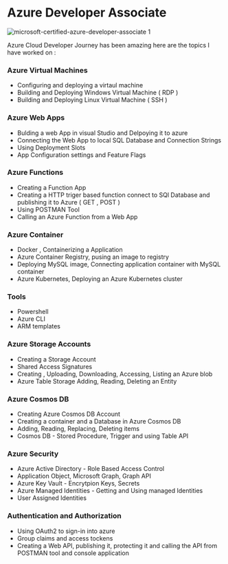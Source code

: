 # Azure Developer Associate


![microsoft-certified-azure-developer-associate 1](https://user-images.githubusercontent.com/73629052/197006663-b236c0ad-b747-4419-a3a5-085ddbadd38a.png)


Azure Cloud Developer Journey has been amazing here are the topics I have worked on : 

   ### Azure Virtual Machines 
   * Configuring and deploying a virtaul machine <br>
   * Building and Deploying Windows Virtual Machine ( RDP ) <br>
   * Building and Deploying Linux Virtual Machine ( SSH )

 ### Azure Web Apps
   * Bulding a web App in visual Studio and Delpoying it to azure <br>
   * Connecting the Web App to local SQL Database and Connection Strings <br>
   * Using Deployment Slots <br>
   * App Configuration settings and Feature Flags
   
 ### Azure Functions
   * Creating a Function App <br>
   * Creating a HTTP triger based function connect to SQl Database and publishing it to Azure ( GET , POST ) <br>
   * Using POSTMAN Tool <br>
   * Calling an Azure Function from a Web App

 ### Azure Container
   * Docker , Containerizing a Application <br>
   * Azure Container Registry, pusing an image to registry <br>
   * Deploying MySQL image, Connecting application container with MySQL container <br>
   * Azure Kubernetes, Deploying an Azure Kubernetes cluster

 ### Tools
   * Powershell <br>
   * Azure CLI <br>
   * ARM templates

 ### Azure Storage Accounts
   * Creating a Storage Account <br>
   * Shared Access Signatures <br>
   * Creating , Uploading, Downloading, Accessing, Listing an Azure blob <br>
   * Azure Table Storage Adding, Reading, Deleting an Entity

 ### Azure Cosmos DB
   * Creating Azure Cosmos DB Account <br>
   * Creating a container and a Database in Azure Cosmos DB <br>
   * Adding, Reading, Replacing, Deleting items <br>
   * Cosmos DB - Stored Procedure, Trigger and using Table API

 ### Azure Security
   * Azure Active Directory - Role Based Access Control <br>
   * Application Object, Microsoft Graph, Graph API <br>
   * Azure Key Vault - Encrytpion Keys, Secrets <br>
   * Azure Managed Identities - Getting and Using managed Identities <br>
   * User Assigned Identities

 ### Authentication and Authorization
   * Using OAuth2 to sign-in into azure <br>
   * Group claims and access tockens <br>
   * Creating a Web API, publishing it, protecting it and calling the API from POSTMAN tool and console application 


  
   
   
   
